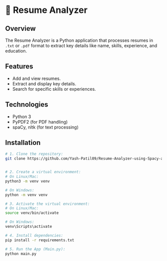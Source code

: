 # 📄 Resume Analyzer

## Overview

The Resume Analyzer is a Python application that processes resumes in `.txt` or `.pdf` format to extract key details like name, skills, experience, and education.

## Features

- Add and view resumes.
- Extract and display key details.
- Search for specific skills or experiences.

## Technologies

- Python 3
- PyPDF2 (for PDF handling)
- spaCy, nltk (for text processing)

## Installation

```bash
# 1. Clone the repository:
git clone https://github.com/Yash-Patil09/Resume-Analyzer-using-Spacy-and-Nltk.git


# 2. Create a virtual environment:
# On Linux/Mac:
python3 -m venv venv

# On Windows:
python -m venv venv

# 3. Activate the virtual environment:
# On Linux/Mac:
source venv/bin/activate

# On Windows:
venv\Scripts\activate

# 4. Install dependencies:
pip install -r requirements.txt

# 5. Run the App (Main.py):
python main.py
